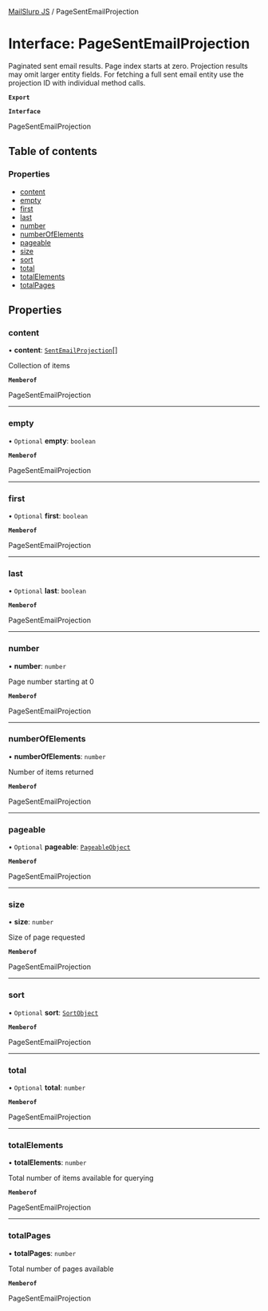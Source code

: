 [MailSlurp JS](../README.md) / PageSentEmailProjection

# Interface: PageSentEmailProjection

Paginated sent email results. Page index starts at zero. Projection results may omit larger entity fields. For fetching a full sent email entity use the projection ID with individual method calls.

**`Export`**

**`Interface`**

PageSentEmailProjection

## Table of contents

### Properties

- [content](PageSentEmailProjection.md#content)
- [empty](PageSentEmailProjection.md#empty)
- [first](PageSentEmailProjection.md#first)
- [last](PageSentEmailProjection.md#last)
- [number](PageSentEmailProjection.md#number)
- [numberOfElements](PageSentEmailProjection.md#numberofelements)
- [pageable](PageSentEmailProjection.md#pageable)
- [size](PageSentEmailProjection.md#size)
- [sort](PageSentEmailProjection.md#sort)
- [total](PageSentEmailProjection.md#total)
- [totalElements](PageSentEmailProjection.md#totalelements)
- [totalPages](PageSentEmailProjection.md#totalpages)

## Properties

### content

• **content**: [`SentEmailProjection`](SentEmailProjection.md)[]

Collection of items

**`Memberof`**

PageSentEmailProjection

___

### empty

• `Optional` **empty**: `boolean`

**`Memberof`**

PageSentEmailProjection

___

### first

• `Optional` **first**: `boolean`

**`Memberof`**

PageSentEmailProjection

___

### last

• `Optional` **last**: `boolean`

**`Memberof`**

PageSentEmailProjection

___

### number

• **number**: `number`

Page number starting at 0

**`Memberof`**

PageSentEmailProjection

___

### numberOfElements

• **numberOfElements**: `number`

Number of items returned

**`Memberof`**

PageSentEmailProjection

___

### pageable

• `Optional` **pageable**: [`PageableObject`](PageableObject.md)

**`Memberof`**

PageSentEmailProjection

___

### size

• **size**: `number`

Size of page requested

**`Memberof`**

PageSentEmailProjection

___

### sort

• `Optional` **sort**: [`SortObject`](SortObject.md)

**`Memberof`**

PageSentEmailProjection

___

### total

• `Optional` **total**: `number`

**`Memberof`**

PageSentEmailProjection

___

### totalElements

• **totalElements**: `number`

Total number of items available for querying

**`Memberof`**

PageSentEmailProjection

___

### totalPages

• **totalPages**: `number`

Total number of pages available

**`Memberof`**

PageSentEmailProjection
